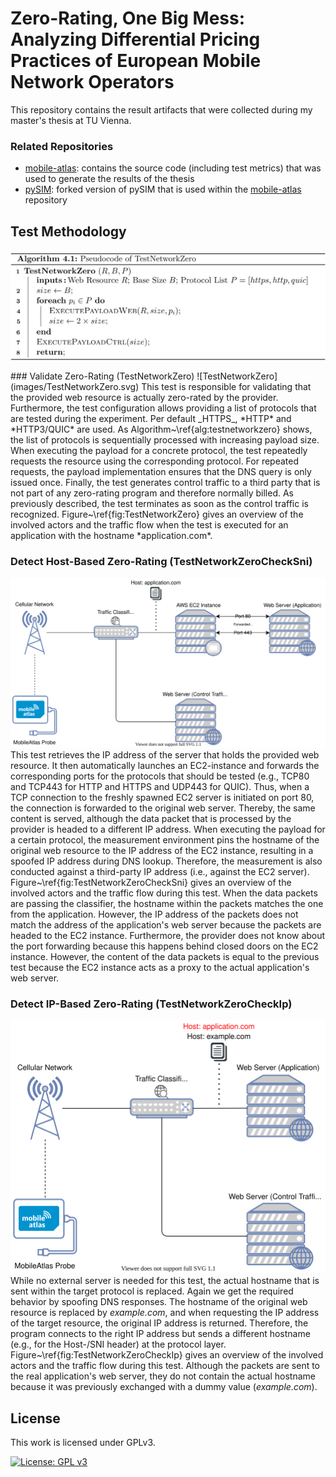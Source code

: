 # Zero-Rating, One Big Mess: Analyzing Differential Pricing Practices of European Mobile Network Operators
This repository contains the result artifacts that were collected during my master's thesis at TU Vienna.

### Related Repositories
* [mobile-atlas](https://github.com/sbaresearch/mobile-atlas): contains the source code (including test metrics) that was used to generate the results of the thesis
* [pySIM](https://github.com/GGegenhuber/pysim): forked version of pySIM that is used within the [mobile-atlas](https://github.com/sbaresearch/mobile-atlas) repository

## Test Methodology<p align="left">
<p align="left">
    <img alt="TestNetworkZero Algorithm" title="TestNetworkZero Algorithm" src="images/TestNetworkZero_Algo.png" width="550">
</p>
### Validate Zero-Rating (TestNetworkZero)
![TestNetworkZero](images/TestNetworkZero.svg)
This test is responsible for validating that the provided web resource is actually zero-rated by the provider.
Furthermore, the test configuration allows providing a list of protocols that are tested during the experiment.
Per default _HTTPS_, *HTTP* and *HTTP3/QUIC* are used.
As Algorithm~\ref{alg:testnetworkzero} shows, the list of protocols is sequentially processed with increasing payload size.
When executing the payload for a concrete protocol, the test repeatedly requests the resource using the corresponding protocol. For repeated requests, the payload implementation ensures that the DNS query is only issued once.
Finally, the test generates control traffic to a third party that is not part of any zero-rating program and therefore normally billed.
As previously described, the test terminates as soon as the control traffic is recognized.
Figure~\ref{fig:TestNetworkZero} gives an overview of the involved actors and the traffic flow when the test is executed for an application with the hostname *application.com*.


### Detect Host-Based Zero-Rating (TestNetworkZeroCheckSni)
![TestNetworkZeroCheckSni](images/TestNetworkZeroCheckSni.svg)
This test retrieves the IP address of the server that holds the provided web resource.
It then automatically launches an EC2-instance and forwards the corresponding ports for the protocols that should be tested (e.g., TCP80 and TCP443 for HTTP and HTTPS and UDP443 for QUIC).
Thus, when a TCP connection to the freshly spawned EC2 server is initiated on port 80, the connection is forwarded to the original web server. Thereby, the same content is served, although the data packet that is processed by the provider is headed to a different IP address.
When executing the payload for a certain protocol, the measurement environment pins the hostname of the original web resource to the IP address of the EC2 instance, resulting in a spoofed IP address during DNS lookup. Therefore, the measurement is also conducted against a third-party IP address (i.e., against the EC2 server).
Figure~\ref{fig:TestNetworkZeroCheckSni} gives an overview of the involved actors and the traffic flow during this test. When the data packets are passing the classifier, the hostname within the packets matches the one from the application. However, the IP address of the packets does not match the address of the application's web server because the packets are headed to the EC2 instance. Furthermore, the provider does not know about the port forwarding because this happens behind closed doors on the EC2 instance. However, the content of the data packets is equal to the previous test because the EC2 instance acts as a proxy to the actual application's web server.


### Detect IP-Based Zero-Rating (TestNetworkZeroCheckIp)
![TestNetworkZeroCheckIp](images/TestNetworkZeroCheckIp.svg)
While no external server is needed for this test, the actual hostname that is sent within the target protocol is replaced. Again we get the required behavior by spoofing DNS responses.
The hostname of the original web resource is replaced by *example.com*, and when requesting the IP address of the target resource, the original IP address is returned.
Therefore, the program connects to the right IP address but sends a different hostname (e.g., for the Host-/SNI header) at the protocol layer.
Figure~\ref{fig:TestNetworkZeroCheckIp} gives an overview of the involved actors and the traffic flow during this test.
Although the packets are sent to the real application's web server, they do not contain the actual hostname because it was previously exchanged with a dummy value (*example.com*).

License
---------------------------------------

This work is licensed under GPLv3.

[![License: GPL v3](https://img.shields.io/badge/License-GPLv3-blue.svg)](https://www.gnu.org/licenses/gpl-3.0)
